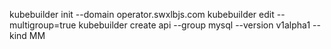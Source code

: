 kubebuilder init --domain operator.swxlbjs.com
kubebuilder edit --multigroup=true
kubebuilder create api --group mysql --version v1alpha1 --kind MM